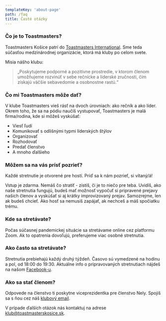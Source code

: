 ```yaml
---
templateKey: 'about-page'
path: /faq
title: Časté otázky
---
```


### Čo je to Toastmasters?
Toastmasters Košice patrí do [Toastmasters International](http://www.toastmasters.org/). Sme teda súčasťou medzinárodnej organizácie, ktorá má kluby po celom svete.

Misia nášho klubu: 
> „Poskytujeme podporné a pozitívne prostredie, v ktorom členom umožňujeme rozvinúť v sebe rečnícke a líderské zručnosti, čím získajú väčšie sebavedomie a osobnostne rastú.“

### Čo mi Toastmasters môže dať?
V klube Toastmasters vieš rásť na dvoch úrovniach: ako rečník a ako líder. Okrem toho, že sa na pódiu naučíš vystupovať, Toastmasters je malá firma/rodina, kde si môžeš vyskúšať:

- Viesť ľudí
- Komunikovať s odlišnými typmi líderských štýlov
- Organizovať
- Rozhodovať
- Predať členstvo
- A mnoho ďalšieho

### Môžem sa na vás prísť pozrieť?
Každé stretnutie je otvorené pre hostí. Príď sa k nám pozrieť, si vítaný/á! 

Vstup je zdarma. Nemáš čo stratiť - zistíš, či je to niečo pre teba. Uvidíš, ako naše stretnutia fungujú, budeš mať možnosť vypočuť si pripravené prejavy našich členov a vyskúšať si aj krátky improvizovaný prejav. Samozrejme, len ak budeš chcieť. Ako hosť sa nemusíš zapájať, ak nechceš a máš spočiatku trému.

### Kde sa stretávate?
Počas súčasnej pandemickej situácie sa stretávame online cez platformu Zoom. Ak to opatrenia dovoľujú, preferujeme viac osobné stretnutia.

### Ako často sa stretávate?
Stretnutia prebiehajú každý druhý týždeň. Časovo sú vymedzené na hodinu a pol, od 18:00 do 19:30. Aktuálne info o pripravovaných stretnutiach nájdeš na našom [Facebook-u](https://www.facebook.com/toastmasters.kosice).

### Ako sa stať členom?
Odpovede na členstvo ti poskytne viceprezidentka pre členstvo Nely. Spojíš sa s ňou cez náš [klubový email](mailto:klub@toastmasterskosice.sk).

V prípade ďalších otázok nás kontaktuj na adrese [klub@toastmasterskosice.sk](mailto:klub@toastmasterskosice.sk).
